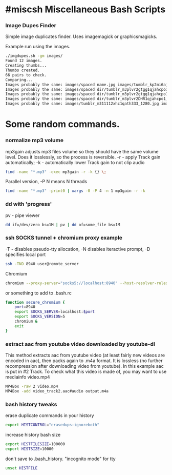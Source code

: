 #miscsh
Miscellaneous Bash Scripts
======

### Image Dupes Finder

Simple image duplicates finder. Uses imagemagick or graphicsmagicks.

Example run using the images.

```sh
./imgdupes.sh -gm images/
Found 12 images.
Creating thumbs...
Thumbs created.     
66 pairs to check.
Comparing...
Images probably the same: images/spaced name.jpg images/tumblr_kp2mi6ajzg1qzv5pwo1_500.jpg
Images probably the same: images/spaced dir/tumblr_m3plvr2gtgg1qjahcpo1_250.jpg images/spaced dir/tumblr_m3plvr2DHR1qjahcpo1_250.jpg
Images probably the same: images/spaced dir/tumblr_m3plvr2gtgg1qjahcpo1_250.jpg images/tumblr_m3plvr2DHR1qjahcpo1_250.jpg
Images probably the same: images/spaced dir/tumblr_m3plvr2DHR1qjahcpo1_250.jpg images/tumblr_m3plvr2DHR1qjahcpo1_250.jpg
Images probably the same: images/tumblr_m311112xhc1qath333_1280.jpg images/dir/tumblr_m3pua02xhc1qathi4o1_1280.jpg
```

Some random commands.
======

### normalize mp3 volume

mp3gain adjusts mp3 files volume so they should have the same volume level. Does it losslessly, so the process is reversible.
-r - apply Track gain automatically; -k - automatically lower Track gain to not clip audio

```sh
find -name "*.mp3" -exec mp3gain -r -k {} \;
```
Parallel version, -P N means N threads
```sh
find -name "*.mp3" -print0 | xargs -0 -P 4 -n 1 mp3gain -r -k
```

### dd with 'progress'

pv - pipe viewer

```sh
dd if=/dev/zero bs=1M | pv | dd of=some_file bs=1M
```

### ssh SOCKS tunnel + chromium proxy example

-T - disables pseudo-tty allocation, -N disables iteractive prompt, -D specifies local port

```sh
ssh -TND 8940 user@remote_server
```

Chromium

```sh
chromium --proxy-server="socks5://localhost:8940" --host-resolver-rules="MAP * 0.0.0.0 , EXCLUDE localhost"
```
or something to add to .bash.rc
```sh
function secure_chromium {
    port=8940
    export SOCKS_SERVER=localhost:$port
    export SOCKS_VERSION=5
    chromium &
    exit
}
```

### extract aac from youtube video downloaded by youtube-dl

This method extracts aac from youtube video (at least fairly new videos are encoded in aac), then packs again to .m4a format. It is lossless (no further recompression after downloading video from youtube). In this example aac is put in #2 Track. To check what this video is made of, you may want to use mediainfo video.mp4

```sh
MP4Box -raw 2 video.mp4
MP4Box -add video_track2.aac#audio output.m4a
```

### bash history tweaks

erase duplicate commands in your history
```sh
export HISTCONTROL="erasedups:ignoreboth"
```

increase history bash size
```sh
export HISTFILESIZE=100000
export HISTSIZE=10000
```

don't save to .bash_history. "incognito mode" for tty
```sh
unset HISTFILE
```
